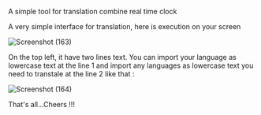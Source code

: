 A simple tool for translation combine real time clock

A very simple interface for translation, here is execution on your screen


![Screenshot (163)](https://user-images.githubusercontent.com/100022706/188744921-26e9f0b2-60e1-42f4-b001-fc260d9feec7.png)


On the top left, it have two lines text. You can import your language as lowercase text at the line 1 and import any languages as lowercase text you need to transtale at the line 2 like that : 


![Screenshot (164)](https://user-images.githubusercontent.com/100022706/188746492-dd087742-457d-474d-9a3d-f752377277a5.png)



That's all...Cheers !!!

